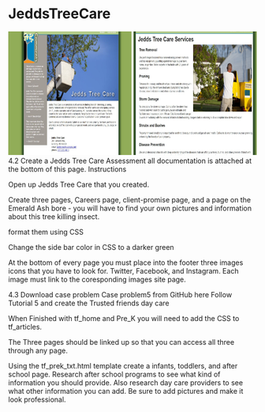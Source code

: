 # JeddsTreeCare

<img src="jedds1.JPG" height="250" width="250">
<img src="jedds2.JPG" height="250" width="250">
4.2 Create a Jedds Tree Care Assessment  all documentation is attached at the bottom of this page.
Instructions

Open up Jedds Tree Care that you created.

Create three pages, Careers page, client-promise page, and a page on the Emerald Ash bore - you will have to find your own pictures and information about this tree killing insect.

format them using CSS 

Change the side bar color in CSS to a darker green 

At the bottom of every page you must place into the footer three images icons that you have to look for. Twitter, Facebook, and Instagram. Each image must link to the coresponding images site page.

4.3
Download case problem Case problem5 from GitHub here
Follow Tutorial 5 and create the Trusted friends day care

When Finished with tf_home and Pre_K you will need to add the CSS to tf_articles. 

The Three pages should be linked up so that you can access all three through any page.

Using the tf_prek_txt.html template create a infants, toddlers, and after school page. Research after school programs to see what kind of information you should provide. Also research day care providers to see what other information you can add. Be sure to add pictures and make it look professional.
